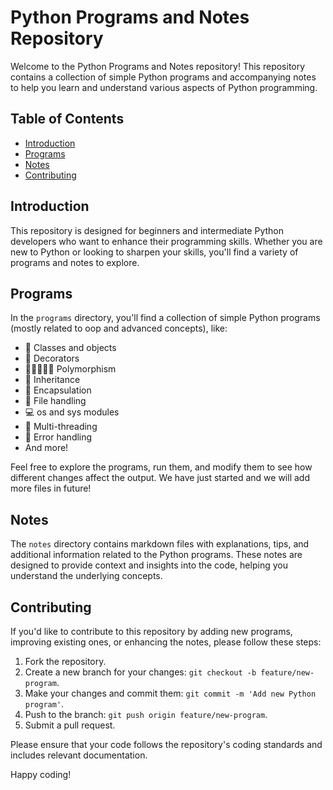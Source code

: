 # Python Programs and Notes Repository

Welcome to the Python Programs and Notes repository! This repository contains a collection of simple Python programs and accompanying notes to help you learn and understand various aspects of Python programming.

## Table of Contents

- [Introduction](#introduction)
- [Programs](#programs)
- [Notes](#notes)
- [Contributing](#contributing)

## Introduction

This repository is designed for beginners and intermediate Python developers who want to enhance their programming skills. Whether you are new to Python or looking to sharpen your skills, you'll find a variety of programs and notes to explore.

## Programs

In the `programs` directory, you'll find a collection of simple Python programs (mostly related to oop and advanced concepts), like:

- 📘 Classes and objects
- 🌼 Decorators
- 👨🏻‍🤝‍👨🏻 Polymorphism
- 👶 Inheritance
- 💊 Encapsulation
- 📂 File handling
- 💻 os and sys modules
- 🔗 Multi-threading
- 🛑 Error handling
- And more!

Feel free to explore the programs, run them, and modify them to see how different changes affect the output.
We have just started and we will add more files in future!

## Notes

The `notes` directory contains markdown files with explanations, tips, and additional information related to the Python programs. These notes are designed to provide context and insights into the code, helping you understand the underlying concepts.

## Contributing

If you'd like to contribute to this repository by adding new programs, improving existing ones, or enhancing the notes, please follow these steps:

1. Fork the repository.
2. Create a new branch for your changes: `git checkout -b feature/new-program`.
3. Make your changes and commit them: `git commit -m 'Add new Python program'`.
4. Push to the branch: `git push origin feature/new-program`.
5. Submit a pull request.

Please ensure that your code follows the repository's coding standards and includes relevant documentation.

Happy coding!
